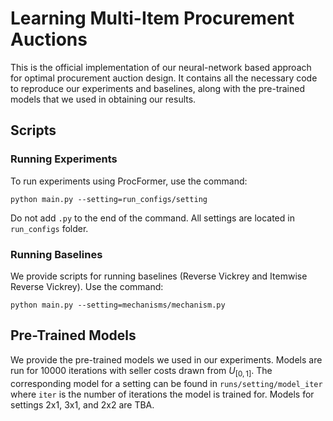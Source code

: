 # Learning Multi-Item Procurement Auctions

This is the official implementation of our neural-network based approach for optimal procurement auction design. It contains all the necessary code to reproduce our experiments and baselines, along with the pre-trained models that we used in obtaining our results.
## Scripts

### Running Experiments

To run experiments using ProcFormer, use the command:

`python main.py --setting=run_configs/setting`

Do not add `.py` to the end of the command. All settings are located in `run_configs` folder.

### Running Baselines

We provide scripts for running baselines (Reverse Vickrey and Itemwise Reverse Vickrey). Use the command:

`python main.py --setting=mechanisms/mechanism.py`

## Pre-Trained Models
We provide the pre-trained models we used in our experiments. Models are run for 10000 iterations with seller costs drawn from $U_{[0,1]}$. The corresponding model for a setting can be found in `runs/setting/model_iter` where `iter` is the number of iterations the model is trained for. Models for settings 2x1, 3x1, and 2x2 are TBA.
